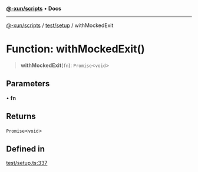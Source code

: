[**@-xun/scripts**](../../../README.md) • **Docs**

***

[@-xun/scripts](../../../README.md) / [test/setup](../README.md) / withMockedExit

# Function: withMockedExit()

> **withMockedExit**(`fn`): `Promise`\<`void`\>

## Parameters

• **fn**

## Returns

`Promise`\<`void`\>

## Defined in

[test/setup.ts:337](https://github.com/Xunnamius/xscripts/blob/09056cae12d2b8f174c6d0ccc038e6099f396bc6/test/setup.ts#L337)

